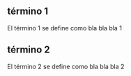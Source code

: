 ## término 1
El término 1 se define como bla bla bla 1
## término 2
El término 2 se define como bla bla bla 2